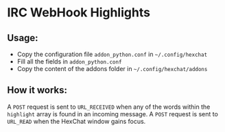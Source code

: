 # IRC WebHook Highlights

## Usage:
- Copy the configuration file `addon_python.conf` in `~/.config/hexchat`
- Fill all the fields in `addon_python.conf`
- Copy the content of the addons folder in `~/.config/hexchat/addons`

## How it works:
A `POST` request is sent to `URL_RECEIVED` when any of the words within the `highlight` array is found in an incoming message.
A `POST` request is sent to `URL_READ` when the HexChat window gains focus.
